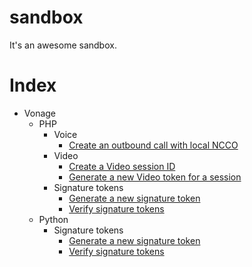 # sandbox

It's an awesome sandbox.

# Index

- Vonage
  - PHP
    - Voice
      - [Create an outbound call with local NCCO](vonage/php/create-call-ncco)
    - Video
      - [Create a Video session ID](vonage/php/create-video-session)
      - [Generate a new Video token for a session](vonage/php/generate-video-token)
    - Signature tokens
      - [Generate a new signature token](vonage/php/generate-signature)
      - [Verify signature tokens](vonage/php/verify-signature)
  - Python
    - Signature tokens
      - [Generate a new signature token](vonage/python/generate-signature)
      - [Verify signature tokens](vonage/python/verify-signature)
